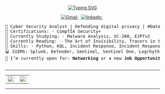 <div>
<div align=center>
<a href="https://git.io/typing-svg"><img src="https://readme-typing-svg.herokuapp.com?font=Fira+Code&size=25&duration=1000&pause=2000&color=555555&center=true&width=435&lines=Welcome!;I'm+Stephen;Cyber+Security+Analyst" alt="Typing SVG" /></a>
<div>
<p align="center">
  <a href="mailto:sgardnercyber@gmail.com">
     <img  src="https://img.shields.io/badge/-@Sgardnercyber-313131?style=flat-square&labelColor=313131&logo=Gmail&logoColor=white&color=313131" alt="Gmail">
  <a>&nbsp;
  <a href="https://www.linkedin.com/in/stephen-gardner-78a095135">
     <img  src="https://img.shields.io/badge/-@StephenG-313131?style=flat-square&labelColor=313131&logo=LinkedIn&logoColor=white&color=313131" alt="linkedin">
  <a>&nbsp;
  <a>
<p>
</div>
</div>
</p>
<pre>
🔐 Cyber Security Analyst | Defending digital privacy | #Dataprivacy
🔭 Certifications: - CompTIA Security+
🌱 Currently Studying: - Malware Analysis, SC-200, EJPTv2
🌟 Currently Reading: - The Art of Invisibility, Tracers in the Dark
📝 Skills: - Python, KQL, Incident Response, Incident Response, Log Analysis, SIEM, MDR
💻 SIEMS: Splunk, Defender, Sentinel, Sentinel One, Logrhythm, Alien Vault, Cisco AMP
🤔 I’m currently open for: <b>Networking</b> or a new <b>Job Opportunity</b>, this is <a href="https://docs.google.com/document/d/1kUxCIldZLrOYDr_favbhPSw4cHqL3S9Z2Mvr-mq-ulw/edit" target="_blank">MY RESUME.
</a>
</pre>
<Stats>

<hr>
<!-- https://gh-stats-gen.vercel.app/ -->
<table><tr><td valign="top" width="50%">

<img src="https://github-readme-stats.vercel.app/api?username=Sgardnercyber&theme=dark&show_icons=true&hide_border=true&count_private=true" align="left" style="width: 100%" />

</td><td valign="top" width="50%">

<img src="https://github-readme-streak-stats.herokuapp.com/?user=Sgardnercyber&theme=dark&hide_border=true" align="left" style="width: 100%" />

</td></tr></table>
<div>
<hr>
<div>
